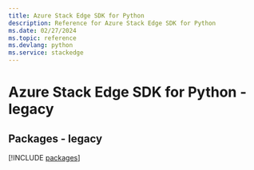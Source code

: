 ```yaml
---
title: Azure Stack Edge SDK for Python
description: Reference for Azure Stack Edge SDK for Python
ms.date: 02/27/2024
ms.topic: reference
ms.devlang: python
ms.service: stackedge
---
```

# Azure Stack Edge SDK for Python - legacy
## Packages - legacy
[!INCLUDE [packages](stack-edge-index.md)]